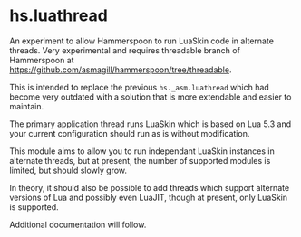 hs.luathread
============

An experiment to allow Hammerspoon to run LuaSkin code in alternate threads.  Very experimental and requires threadable branch of Hammerspoon at https://github.com/asmagill/hammerspoon/tree/threadable.

This is intended to replace the previous `hs._asm.luathread` which had become very outdated with a solution that is more extendable and easier to maintain.

The primary application thread runs LuaSkin which is based on Lua 5.3 and your current configuration should run as is without modification.

This module aims to allow you to run independant LuaSkin instances in alternate threads, but at present, the number of supported modules is limited, but should slowly grow.

In theory, it should also be possible to add threads which support alternate versions of Lua and possibly even LuaJIT, though at present, only LuaSkin is supported.

Additional documentation will follow.
